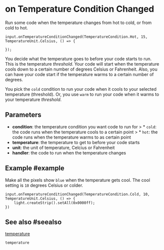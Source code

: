 # on Temperature Condition Changed

Run some code when the temperature changes from hot to cold, or from cold to hot.

```sig
input.onTemperatureConditionChanged(TemperatureCondition.Hot, 15, TemperatureUnit.Celsius, () => {

});
```

You decide what the temperature goes to before your code starts to run. This is the temperature *threshold*. Your code will start when the temperature cools down to a certain number of degrees Celsius or Fahrenheit. Also, you can have your code start if the temperature warms to a certain number of degrees.

You pick the `cold` condition to run your code when it cools to your selected temperature (threshold). Or, you use `warm` to run your code when it warms to your temperature *threshold*.

## Parameters

* **condition**: the temperature condition you want code to run for > * `cold`: the code runs when the temperature cools to a certain point > * `hot`: the code runs when the temperature warms to as certain point
* **temperature**: the temperature to get to before your code starts
* **unit**: the unit of temperature, Celcius or Fahrenheit
* **handler**: the code to run when the temperature changes

## Example #example

Make all the pixels show `blue` when the temperature gets cool. The cool setting is `10` degrees Celsius or colder.

```blocks
input.onTemperatureConditionChanged(TemperatureCondition.Cold, 10, TemperatureUnit.Celsius, () => {
    light.createStrip().setAll(0x0000ff);
})
```

## See also #seealso

[temperature](/reference/input/temperature)

```package
temperature
```